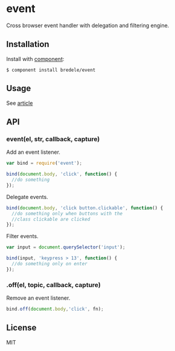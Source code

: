 
# event

  Cross browser event handler with delegation and filtering engine.

## Installation

  Install with [component](http://component.io):

    $ component install bredele/event

## Usage

See [article](http://bredele.github.io/events)

## API

### event(el, str, callback, capture)

  Add an event listener.

```js
var bind = require('event');

bind(document.body, 'click', function() {
  //do something
});
```

  Delegate events.

```js
bind(document.body, 'click button.clickable', function() {
  //do something only when buttons with the 
  //class clickable are clicked
});
```

  Filter events.

```js
var input = document.querySelector('input');

bind(input, 'keypress > 13', function() {
  //do something only on enter
});
```

### .off(el, topic, callback, capture)

 Remove an event listener.

```js
bind.off(document.body,'click', fn);
```

## License

  MIT

